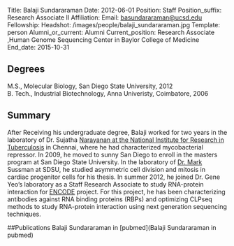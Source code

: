 Title: Balaji Sundararaman
Date: 2012-06-01
Position: Staff
Position_suffix: Research Associate II
Affiliation:
Email: basundararaman@ucsd.edu
Fellowship:
Headshot: /images/people/balaji_sundararaman.jpg
Template: person
Alumni_or_current: Alumni
Current_position: Research Associate ,Human Genome Sequencing Center in Baylor College of Medicine
End_date: 2015-10-31
<!-- Status: draft -->

## Degrees
M.S., Molecular Biology, San Diego State University, 2012<br>
B. Tech., Industrial Biotechnology, Anna Univeristy, Coimbatore, 2006<br>

## Summary
After Receiving his undergraduate degree, Balaji worked for two years in the laboratory of Dr. Sujatha [Narayanan at the National Institute for Research in Tuberculosis](http://www.nirt.res.in/) in Chennai, where he had characterized mycobacterial repressor. In 2009, he moved to sunny San Diego to enroll in the masters program at San Diego State University. In the laboratory of [Dr. Mark](http://heart.sdsu.edu/) Sussman at SDSU, he studied asymmetric cell division and mitosis in cardiac progenitor cells for his thesis. In summer 2012, he joined Dr. Gene Yeo’s laboratory as a Staff Research Associate to study RNA-protein interaction for [ENCODE](https://www.encodeproject.org/) project. For this project, he has been characterizing antibodies against RNA binding proteins (RBPs) and optimizing CLPseq methods to study RNA-protein interaction using next generation sequencing techniques.

##Publications
Balaji Sundararaman in [pubmed](Balaji Sundararaman in pubmed)